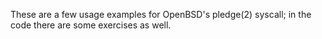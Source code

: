 These are a few usage examples for OpenBSD's pledge(2) syscall; in the code there are some exercises as well.

